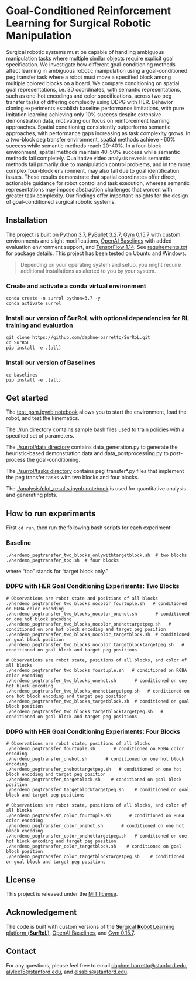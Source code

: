 # Goal-Conditioned Reinforcement Learning for Surgical Robotic Manipulation

Surgical robotic systems must be capable of handling ambiguous manipulation tasks where multiple similar objects require explicit goal specification. We investigate how different goal-conditioning methods affect learning in ambiguous robotic manipulation using a goal-conditioned peg transfer task where a robot must move a specified block among multiple colored blocks on a board. We compare conditioning on spatial goal representations, i.e. 3D coordinates, with semantic representations, such as one-hot encodings and color specifications, across two peg transfer tasks of differing complexity using DDPG with HER. Behavior cloning experiments establish baseline performance limitations, with pure imitation learning achieving only 10\% success despite extensive demonstration data, motivating our focus on reinforcement learning approaches. Spatial conditioning consistently outperforms semantic approaches, with performance gaps increasing as task complexity grows. In a two-block peg transfer environment, spatial methods achieve ~60\% success while semantic methods reach 20-40\%. In a four-block environment, spatial methods maintain 40-50\% success while semantic methods fail completely. Qualitative video analysis reveals semantic methods fail primarily due to manipulation control problems, and in the more complex four-block environment, may also fail due to goal identification issues. These results demonstrate that spatial coordinates offer direct, actionable guidance for robot control and task execution, whereas semantic representations may impose abstraction challenges that worsen with greater task complexity. Our findings offer important insights for the design of goal-conditioned surgical robotic systems.

## Installation

The project is built on Python 3.7,
[PyBullet 3.2.7](https://github.com/bulletphysics/bullet3),
[Gym 0.15.7](https://github.com/openai/gym/releases/tag/0.15.7) with custom environments and slight modifications,
[OpenAI Baselines](https://github.com/openai/baselines) with added evaluation environment support, and
[TensorFlow 1.14](https://www.tensorflow.org/install/pip). See [requirements.txt](./requirements.txt) for package details. This project has been tested on Ubuntu and Windows.

> Depending on your operating system and setup, you might require additional installations as alerted to you by your system.

### Create and activate a conda virtual environment

```shell
conda create -n surrol python=3.7 -y
conda activate surrol
```

### Install our version of SurRoL with optional dependencies for RL training and evaluation

```shell
git clone https://github.com/daphne-barretto/SurRoL.git 
cd SurRoL
pip install -e .[all]
```

### Install our version of Baselines

```shell
cd baselines
pip install -e .[all]
```

## Get started

The [test_psm.ipynb notebook](./tests/test_psm.ipynb) allows you to start the environment, load the robot, and test the kinematics.

The [./run directory](./run) contains sample bash files used to train policies with a specified set of parameters.

The [./surrol/data directory](./surrol/data) contains data_generation.py to generate the heuristic-based demonstration data and data_postprocessing.py to post-process the goal-conditioning.

The [./surrol/tasks directory](./surrol/tasks) contains peg_transfer*.py files that implement the peg transfer tasks with two blocks and four blocks.

The [./analysis/plot_results.ipynb notebook](./analysis/plot_results.ipynb) is used for quantitative analysis and generating plots.

## How to run experiments
First `cd run`, then run the following bash scripts for each experiment:

### Baseline
```
./herdemo_pegtransfer_two_blocks_onlywithtargetblock.sh  # two blocks
./herdemo_pegtransfer_tbo.sh  # four blocks
```
where “tbo” stands for “target block only.”

### DDPG with HER Goal Conditioning Experiments: Two Blocks
```
# Observations are robot state and positions of all blocks
./herdemo_pegtransfer_two_blocks_nocolor_fourtuple.sh   # conditioned on RGBA color encoding
./herdemo_pegtransfer_two_blocks_nocolor_onehot.sh       # conditioned on one hot block encoding
./herdemo_pegtransfer_two_blocks_nocolor_onehottargetpeg.sh   # conditioned on one hot block encoding and target peg position
./herdemo_pegtransfer_two_blocks_nocolor_targetblock.sh  # conditioned on goal block position
./herdemo_pegtransfer_two_blocks_nocolor_targetblocktargetpeg.sh   # conditioned on goal block and target peg positions

# Observations are robot state, positions of all blocks, and color of all blocks
./herdemo_pegtransfer_two_blocks_fourtuple.sh   # conditioned on RGBA color encoding
./herdemo_pegtransfer_two_blocks_onehot.sh       # conditioned on one hot block encoding
./herdemo_pegtransfer_two_blocks_onehottargetpeg.sh   # conditioned on one hot block encoding and target peg position
./herdemo_pegtransfer_two_blocks_targetblock.sh  # conditioned on goal block position
./herdemo_pegtransfer_two_blocks_targetblocktargetpeg.sh   # conditioned on goal block and target peg positions
```

### DDPG with HER Goal Conditioning Experiments: Four Blocks
```
# Observations are robot state, positions of all blocks
./herdemo_pegtransfer_fourtuple.sh       # conditioned on RGBA color encoding
./herdemo_pegtransfer_onehot.sh       # conditioned on one hot block encoding
./herdemo_pegtransfer_onehottargetpeg.sh   # conditioned on one hot block encoding and target peg position
./herdemo_pegtransfer_targetblock.sh    # conditioned on goal block position
./herdemo_pegtransfer_targetblocktargetpeg.sh    # conditioned on goal block and target peg positions

# Observations are robot state, positions of all blocks, and color of all blocks
./herdemo_pegtransfer_color_fourtuple.sh       # conditioned on RGBA color encoding
./herdemo_pegtransfer_color_onehot.sh       # conditioned on one hot block encoding
./herdemo_pegtransfer_color_onehottargetpeg.sh   # conditioned on one hot block encoding and target peg position
./herdemo_pegtransfer_color_targetblock.sh    # conditioned on goal block position
./herdemo_pegtransfer_color_targetblocktargetpeg.sh    # conditioned on goal block and target peg positions
```

## License

This project is released under the [MIT license](LICENSE).

## Acknowledgement

The code is built with custom versions of the [**Sur**gical **Ro**bot **L**earning platform (**SurRoL**)](https://med-air.github.io/SurRoL/), [OpenAI Baselines](https://github.com/openai/baselines), and [Gym 0.15.7](https://github.com/openai/gym/releases/tag/0.15.7).

## Contact
For any questions, please feel free to email <a href="mailto:daphne.barretto@stanford.edu">daphne.barretto@stanford.edu</a>, <a href="mailto:alylee15@stanford.edu">alylee15@stanford.edu</a>, and <a href="mailto:elsabis@stanford.edu">elsabis@stanford.edu</a>.

